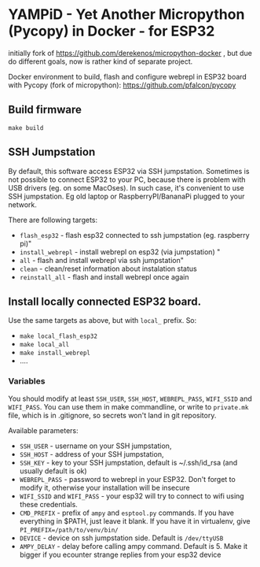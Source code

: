 # YAMPiD - Yet Another Micropython (Pycopy) in Docker - for ESP32

initially fork of https://github.com/derekenos/micropython-docker , but due do different
goals, now is rather kind of separate project. 

Docker environment to build, flash and configure webrepl in ESP32 board with Pycopy (fork of micropython): https://github.com/pfalcon/pycopy


## Build firmware 

`make build`


## SSH Jumpstation

By default, this software access ESP32 via SSH jumpstation. 
Sometimes is not possible to connect ESP32 to your PC, because there is problem with
USB drivers (eg. on some MacOses). In such case, it's convenient to use SSH jumpstation.
Eg old laptop or RaspberryPI/BananaPi plugged to your network. 

There are following targets:

* `flash_esp32` - flash esp32 connected to ssh jumpstation (eg. raspberry pi)"
* `install_webrepl` - install webrepl on esp32 (via jumpstation) "
* `all` - flash and install webrepl via ssh jumpstation"
* `clean` - clean/reset information about instalation status 
* `reinstall_all` - flash and install webrepl once again

## Install locally connected ESP32 board. 

Use the same targets as above, but with `local_` prefix. So:

* `make local_flash_esp32`
* `make local_all`
* `make install_webrepl`
* ....


### Variables
You should modify at least `SSH_USER`, `SSH_HOST`, `WEBREPL_PASS`, `WIFI_SSID` and
`WIFI_PASS`. You can use them in make commandline, or write to `private.mk` file, which is
in .gitignore, so secrets won't land in git repository. 

Available parameters:

* `SSH_USER` - username on your SSH jumpstation,
* `SSH_HOST` - address of your SSH jumpstation,
* `SSH_KEY` - key to your SSH jumpstation, default is ~/.ssh/id_rsa (and usually default is ok)
* `WEBREPL_PASS` - password to webrepl in your ESP32. Don't forget to modify it, otherwise
            your installation will be insecure
* `WIFI_SSID` and `WIFI_PASS` - your esp32 will try to connect to wifi using these
            credentials. 
* `CMD_PREFIX` - prefix of `ampy` and `esptool.py` commands. If you have everything in
            $PATH, just leave it blank. If you have it in virtualenv, give
            `PI_PREFIX=/path/to/venv/bin/`
* `DEVICE` - device on ssh jumpstation side. Default is `/dev/ttyUSB`
* `AMPY_DELAY` - delay before calling ampy command. Default is 5. Make it bigger if you
            ecounter strange replies from your esp32 device

